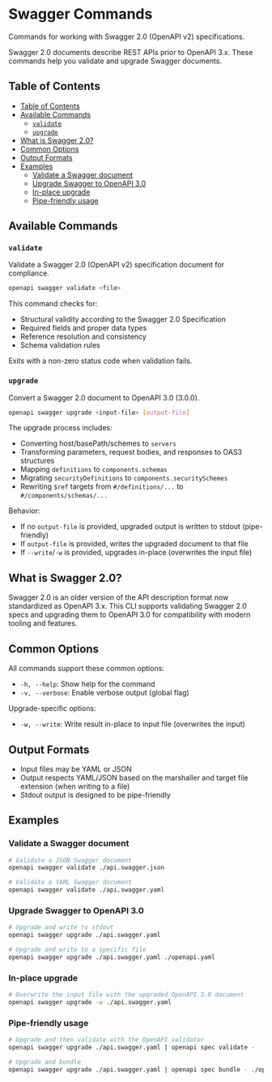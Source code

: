 # Swagger Commands

Commands for working with Swagger 2.0 (OpenAPI v2) specifications.

Swagger 2.0 documents describe REST APIs prior to OpenAPI 3.x. These commands help you validate and upgrade Swagger documents.

## Table of Contents

- [Table of Contents](#table-of-contents)
- [Available Commands](#available-commands)
  - [`validate`](#validate)
  - [`upgrade`](#upgrade)
- [What is Swagger 2.0?](#what-is-swagger-20)
- [Common Options](#common-options)
- [Output Formats](#output-formats)
- [Examples](#examples)
  - [Validate a Swagger document](#validate-a-swagger-document)
  - [Upgrade Swagger to OpenAPI 3.0](#upgrade-swagger-to-openapi-30)
  - [In-place upgrade](#in-place-upgrade)
  - [Pipe-friendly usage](#pipe-friendly-usage)

## Available Commands

### `validate`

Validate a Swagger 2.0 (OpenAPI v2) specification document for compliance.

```bash
openapi swagger validate <file>
```

This command checks for:

- Structural validity according to the Swagger 2.0 Specification
- Required fields and proper data types
- Reference resolution and consistency
- Schema validation rules

Exits with a non-zero status code when validation fails.

### `upgrade`

Convert a Swagger 2.0 document to OpenAPI 3.0 (3.0.0).

```bash
openapi swagger upgrade <input-file> [output-file]
```

The upgrade process includes:

- Converting host/basePath/schemes to `servers`
- Transforming parameters, request bodies, and responses to OAS3 structures
- Mapping `definitions` to `components.schemas`
- Migrating `securityDefinitions` to `components.securitySchemes`
- Rewriting `$ref` targets from `#/definitions/...` to `#/components/schemas/...`

Behavior:

- If no `output-file` is provided, upgraded output is written to stdout (pipe-friendly)
- If `output-file` is provided, writes the upgraded document to that file
- If `--write`/`-w` is provided, upgrades in-place (overwrites the input file)

## What is Swagger 2.0?

Swagger 2.0 is an older version of the API description format now standardized as OpenAPI 3.x. This CLI supports validating Swagger 2.0 specs and upgrading them to OpenAPI 3.0 for compatibility with modern tooling and features.

## Common Options

All commands support these common options:

- `-h, --help`: Show help for the command
- `-v, --verbose`: Enable verbose output (global flag)

Upgrade-specific options:

- `-w, --write`: Write result in-place to input file (overwrites the input)

## Output Formats

- Input files may be YAML or JSON
- Output respects YAML/JSON based on the marshaller and target file extension (when writing to a file)
- Stdout output is designed to be pipe-friendly

## Examples

### Validate a Swagger document

```bash
# Validate a JSON Swagger document
openapi swagger validate ./api.swagger.json

# Validate a YAML Swagger document
openapi swagger validate ./api.swagger.yaml
```

### Upgrade Swagger to OpenAPI 3.0

```bash
# Upgrade and write to stdout
openapi swagger upgrade ./api.swagger.yaml

# Upgrade and write to a specific file
openapi swagger upgrade ./api.swagger.yaml ./openapi.yaml
```

### In-place upgrade

```bash
# Overwrite the input file with the upgraded OpenAPI 3.0 document
openapi swagger upgrade -w ./api.swagger.yaml
```

### Pipe-friendly usage

```bash
# Upgrade and then validate with the OpenAPI validator
openapi swagger upgrade ./api.swagger.yaml | openapi spec validate -

# Upgrade and bundle
openapi swagger upgrade ./api.swagger.yaml | openapi spec bundle - ./openapi-bundled.yaml
